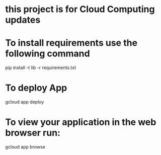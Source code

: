 # this project is for **Cloud Computing** updates

# To install requirements use the following command
pip install -t lib -r requirements.txt

# To deploy App
gcloud app deploy

# To view your application in the web browser run:
gcloud app browse